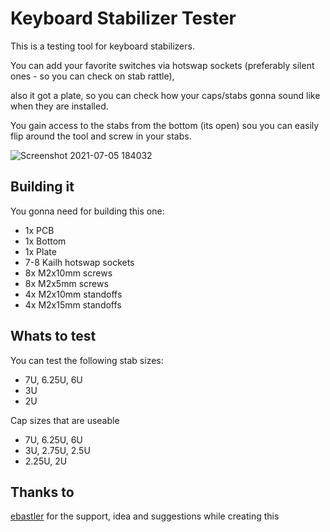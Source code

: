 # Keyboard Stabilizer Tester

This is a testing tool for keyboard stabilizers.

You can add your favorite switches via hotswap sockets (preferably silent ones - so you can check on stab rattle), 

also it got a plate, so you can check how your caps/stabs gonna sound like when they are installed.

You gain access to the stabs from the bottom (its open) sou you can easily flip around the tool and screw in your stabs.

![Screenshot 2021-07-05 184032](https://user-images.githubusercontent.com/58786821/124573908-4286aa80-de4a-11eb-9835-e69b7bc0d6ac.png)


## Building it

You gonna need for building this one:
  
  - 1x PCB
  - 1x Bottom
  - 1x Plate
  - 7-8 Kailh hotswap sockets
  - 8x M2x10mm screws
  - 8x M2x5mm screws
  - 4x M2x10mm standoffs
  - 4x M2x15mm standoffs 

## Whats to test

You can test the following stab sizes:
  - 7U, 6.25U, 6U
  - 3U
  - 2U

Cap sizes that are useable
  - 7U, 6.25U, 6U
  - 3U, 2.75U, 2.5U
  - 2.25U, 2U

## Thanks to

[ebastler](https://github.com/ebastler) for the support, idea and suggestions while creating this
